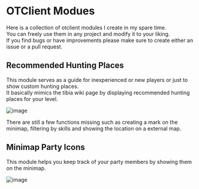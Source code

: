 # OTClient Modues
Here is a collection of otclient modules I create in my spare time.</br>
You can freely use them in any project and modify it to your liking.</br>
If you find bugs or have improvements please make sure to create either an issue or a pull request.</br>

## Recommended Hunting Places
This module serves as a guide for inexperienced or new players or just to show custom hunting places.</br>
It basically mimics the tibia wiki page by displaying recommended hunting places for your level.</br>

![image](https://github.com/RekzaiSharp/otclient-mods/assets/12533421/bc167fa5-cb84-471f-bf96-3b731f157988)</br>

There are still a few functions missing such as creating a mark on the minimap, filtering by skills and showing the location on a external map.</br>



## Minimap Party Icons
This module helps you keep track of your party members by showing them on the minimap.</br>

![image](https://github.com/RekzaiSharp/otclient-mods/assets/12533421/9cf54534-e8e4-4493-b6b4-33d112430a81)

